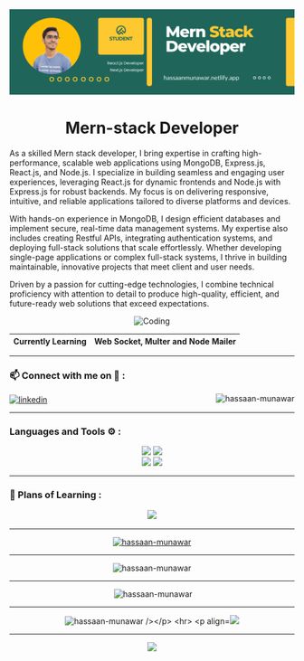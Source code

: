 <img src="./images/Full-stack Developer.png" alt="Full-stack Developer" />

<h1 align="center">Mern-stack Developer</h1>

<p>
As a skilled Mern stack developer, I bring expertise in crafting high-performance, scalable web applications using MongoDB, Express.js, React.js, and Node.js. I specialize in building seamless and engaging user experiences, leveraging React.js for dynamic frontends and Node.js with Express.js for robust backends. My focus is on delivering responsive, intuitive, and reliable applications tailored to diverse platforms and devices.

With hands-on experience in MongoDB, I design efficient databases and implement secure, real-time data management systems. My expertise also includes creating Restful APIs, integrating authentication systems, and deploying full-stack solutions that scale effortlessly. Whether developing single-page applications or complex full-stack systems, I thrive in building maintainable, innovative projects that meet client and user needs.

Driven by a passion for cutting-edge technologies, I combine technical proficiency with attention to detail to produce high-quality, efficient, and future-ready web solutions that exceed expectations.

</p>

<p align='center'><img  alt="Coding" width="500" src="https://miro.medium.com/max/1272/1*ZSVmWGcc1weENb0ShawWxw.gif"></p>

| Currently Learning |Web Socket, Multer and Node Mailer |
| ------------------ | --------- |

<hr>
<h3 align="left">📫 Connect with me on 🔗 :</h3>

<p align="left">
	<a href="https://www.linkedin.com/in/hassaan-munawar-085a6b2b4" target="blank"><img align="center"
			src="https://skillicons.dev/icons?i=linkedin" height="50" width="50" alt="linkedin" /></a>
	 <img align="right" height="30" src="https://komarev.com/ghpvc/?username=hassaan-munawar&label=Profile%20views&color=0e75b6&style=flat" alt="hassaan-munawar" />
</p>
<hr>
<h3 align="left">Languages and Tools ⚙️ : </h3>

<p align='center'>
	<img src="https://skillicons.dev/icons?i=git,github,vscode,bootstrap,cpp,redux" />
  <img src="https://skillicons.dev/icons?i=js,css,nextjs,tailwind,figma,firebase" /> <br/>
	<img src="https://skillicons.dev/icons?i=html,react,express,mongodb,nodejs,materialui" />
	<img src="https://skillicons.dev/icons?i=postman,vercel,npm,md,ts,appwrite" />
<!-- 	<img src="https://skillicons.dev/icons?i=,md,materialui," /> -->
</p>

<hr>

<h3 align="left">🏫 Plans of Learning :</h3>

<p align="center">
	<img src="https://skillicons.dev/icons?i=python,threejs,docker,aws,kubernetes,fastapi" />

</p>
<hr>

<p align="center"> <a href="https://github.com/ryo-ma/github-profile-trophy"><img src="https://github-profile-trophy.vercel.app/?username=hassaan-munawar" alt="hassaan-munawar" /></a> </p>
<hr>

<p align='center'> <img src="https://github-readme-stats.vercel.app/api/top-langs?username=hassaan-munawar&show_icons=true&locale=en&layout=compact" alt="hassaan-munawar" /></p>

<hr>

<p align="center">&nbsp;<img src="https://github-readme-stats.vercel.app/api?username=hassaan-munawar&show_icons=true&locale=en" alt="hassaan-munawar" /></p>
<hr>

<p  align="center"><img src="https://github-readme-streak-stats.herokuapp.com/?user=hassaan-munawar&" alt="hassaan-munawar /></p>
<hr>

<p align="center"><img src='http://github-profile-summary-cards.vercel.app/api/cards/profile-details?username=hassaan-munawar&theme=default' /></p>
<hr>

<p align="center"><img src='http://github-profile-summary-cards.vercel.app/api/cards/productive-time?username=hassaan-munawar&theme=default&utcOffset=8' /></p>





